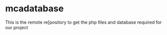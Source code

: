 mcadatabase
===========

This is the remote re[pository to get the php files and database required for our project

